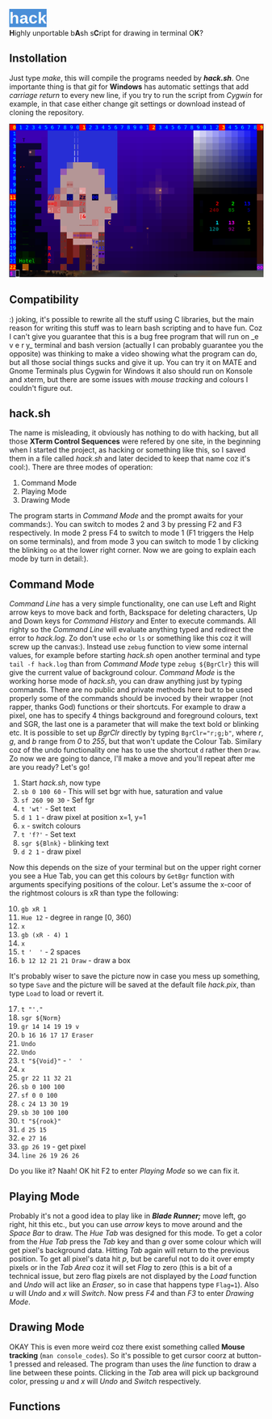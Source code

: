 ![logo](pix/hack.png)  
**H**ighly unportable b**A**sh s**C**ript for drawing in terminal O**K**?
## Instollation
Just type *make*, this will compile the programs needed by ***hack.sh***. One importante thing is that
*git* for **Windows** has automatic settings that add *carriage return* to every new line, if you try to
run the script from *Cygwin* for example, in that case either change git settings or download instead of
cloning the repository.  

![cmode](pix/cmode.png)
## Compatibility
:) joking, it's possible to rewrite all the stuff using C libraries, but the main reason for writing this
stuff was to learn bash scripting and to have fun. Coz I can't give you guarantee that this is a bug free
program that will run on \_e v e r y\_ terminal and bash version (actually I can probably guarantee you
the opposite) was thinking to make a video showing what the program can do, but all those social things
sucks and give it up. You can try it on MATE and Gnome Terminals plus Cygwin for Windows it also should 
run on Konsole and xterm, but there are some issues with _mouse tracking_ and colours I couldn't figure
out.
## hack.sh
The name is misleading, it obviously has nothing to do with hacking, but all those 
**XTerm Control Sequences** were refered by one site, in the beginning when I started the project,
as hacking or something like this, so I saved them in a file called _hack.sh_ and later decided to keep
that name coz it's cool:). There are three modes of operation:
1. Command Mode
2. Playing Mode
3. Drawing Mode

The program starts in _Command Mode_ and the prompt awaits for your commands:). You can switch to modes
2 and 3 by pressing F2 and F3 respectively. In mode 2 press F4 to switch to mode 1 (F1 triggers the Help
on some terminals), and from mode 3 you can switch to mode 1 by clicking the blinking `oo` at the lower
right corner. Now we are going to explain each mode by turn in detail:).
## Command Mode
_Command Line_ has a very simple functionality, one can use Left and Right arrow keys to move back
and forth, Backspace for deleting characters, Up and Down keys for _Command History_ and Enter to execute
commands. All righty so the _Command Line_ will evaluate anything typed and redirect the error to
 _hack.log_. Zo don't use `echo` or `ls` or something like this coz it will screw up the canvas:).
Instead use `zebug` function to view some internal values, for example before starting _hack.sh_ open
another terminal and type `tail -f hack.log` than from _Command Mode_ type `zebug ${BgrClr}` this will
give the current value of background colour. _Command Mode_ is the working horse mode of _hack.sh_,
you can draw anything just by typing commands. There are no public and private methods here but to be
used properly some of the commands should be invoced by their wrapper (not rapper, thanks God) functions
or their shortcuts. For example to draw a pixel, one has to specify 4 things background and foreground
colours, text and SGR, the last one is a parameter that will make the text bold or blinking etc.
It is possible to set up _BgrClr_ directly by typing `BgrClr="r;g;b"`, where _r_, _g_, and _b_ range
from _0_ to _255_, but that won't update the Colour Tab. Similary coz of the undo functionality one
has to use the shortcut `d` rather then `Draw`. Zo now we are going to dance, I'll make a move and you'll
repeat after me are you ready? Let's go!
1. Start _hack.sh_, now type
2. `sb 0 100 60` - This will set bgr with hue, saturation and value
3. `sf 260 90 30` - Sef fgr
4. `t 'wt'` - Set text
5. `d 1 1` - draw pixel at position x=1, y=1
6. `x` - switch colours
7. `t 'f?'` - Set text
8. `sgr ${Blnk}` - blinking text
9. `d 2 1` - draw pixel

Now this depends on the size of your terminal but on the upper right corner you see a Hue Tab, you can
get this colours by `GetBgr` function with arguments specifying positions of the colour. Let's assume
the x-coor of the rightmost colours is xR than type the following:

10. `gb xR 1`
11. `Hue 12` - degree in range [0, 360)
12. `x`
13. `gb (xR - 4) 1`
14. `x`
15. `t '  '` - 2 spaces
16. `b 12 12 21 21 Draw` - draw a box

It's probably wiser to save the picture now in case you mess up something, so type `Save` and the
picture will be saved at the default file _hack.pix_, than type `Load` to load or revert it.

17. `t "'."`
18. `sgr ${Norm}`
19. `gr 14 14 19 19 v`
20. `b 16 16 17 17 Eraser`
21. `Undo`
22. `Undo`
23. `t "${Void}"` - `'  '`
24. `x`
25. `gr 22 11 32 21`
26. `sb 0 100 100`
27. `sf 0 0 100`
28. `c 24 13 30 19`
29. `sb 30 100 100`
30. `t "${rook}"`
31. `d 25 15`
32. `e 27 16`
33. `gp 26 19` - get pixel
34. `line 26 19 26 26`

Do you like it? Naah! OK hit F2 to enter _Playing Mode_ so we can fix it.

## Playing Mode
Probably it's not a good idea to play like in **_Blade Runner;_** move left, go right, hit this etc.,
but you can use _arrow_ keys to move around and the _Space Bar_ to draw. The _Hue Tab_ was designed for
this mode. To get a color from the _Hue Tab_ press the _Tab_ key and than _g_ over some colour which will
get pixel's background data. Hitting _Tab_ again will return to the previous position. To get all pixel's
data hit _p_, but be careful not to do it over empty pixels or in the _Tab Area_ coz it will
set _Flag_ to zero (this is a bit of a technical issue, but zero flag pixels are not displayed by the
_Load_ function and _Undo_ will act like an _Eraser_, so in case that happens type `Flag=1`). Also _u_
will _Undo_ and _x_ will _Switch_. Now press _F4_ and than _F3_ to enter _Drawing Mode_.

## Drawing Mode
OKAY This is even more weird coz there exist something called **Mouse tracking** (`man console_codes`).
So it's possible to get cursor coorz at button-1 pressed and released. The program than uses the _line_
function to draw a line between these points. Clicking in the _Tab_ area will pick up background color,
pressing _u_ and _x_ will _Undo_ and _Switch_ respectively.

## Functions
